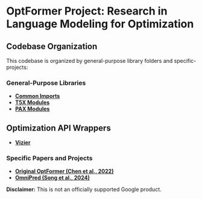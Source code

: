 # OptFormer Project: Research in Language Modeling for Optimization

## Codebase Organization
This codebase is organized by general-purpose library folders and specific-projects:

### General-Purpose Libraries
* [**Common Imports**](https://github.com/google-research/optformer/tree/main/optformer/common)
* [**T5X Modules**](https://github.com/google-research/optformer/tree/main/optformer/t5x)
* [**PAX Modules**](https://github.com/google-research/optformer/tree/main/optformer/pax)

## Optimization API Wrappers
* [**Vizier**](https://github.com/google-research/optformer/tree/main/optformer/vizier)

### Specific Papers and Projects
* [**Original OptFormer (Chen et al., 2022)**](https://github.com/google-research/optformer/tree/main/optformer/original)
* [**OmniPred (Song et al., 2024)**](https://github.com/google-research/optformer/tree/main/optformer/omnipred)

**Disclaimer:** This is not an officially supported Google product.
